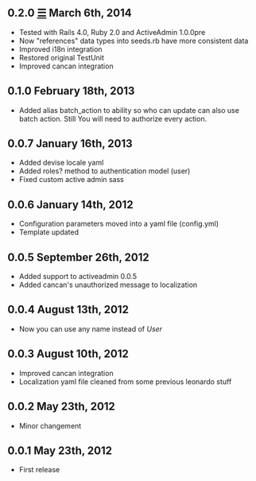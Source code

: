 0.2.0 [☰](https://github.com/marcomd/Active_Leonardo/compare/v0.2.0...v0.1.0) March 6th, 2014
------------------------------
* Tested with Rails 4.0, Ruby 2.0 and ActiveAdmin 1.0.0pre
* Now "references" data types into seeds.rb have more consistent data
* Improved i18n integration
* Restored original TestUnit
* Improved cancan integration

0.1.0 February 18th, 2013
------------------------------
* Added alias batch_action to ability so who can update can also use batch action. Still You will need to authorize every action.

0.0.7 January 16th, 2013
------------------------------
* Added devise locale yaml
* Added roles? method to authentication model (user)
* Fixed custom active admin sass

0.0.6 January 14th, 2012
------------------------------
* Configuration parameters moved into a yaml file (config.yml)
* Template updated

0.0.5 September 26th, 2012
------------------------------
* Added support to activeadmin 0.0.5
* Added cancan's unauthorized message to localization

0.0.4 August 13th, 2012
------------------------------
* Now you can use any name instead of *User*

0.0.3 August 10th, 2012
------------------------------
* Improved cancan integration
* Localization yaml file cleaned from some previous leonardo stuff

0.0.2 May 23th, 2012
------------------------------
* Minor changement

0.0.1 May 23th, 2012
------------------------------
* First release